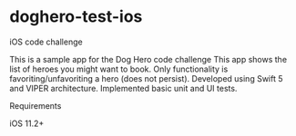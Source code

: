 # doghero-test-ios
iOS code challenge

This is a sample app for the Dog Hero code challenge
This app shows the list of heroes you might want to book. Only functionality is favoriting/unfavoriting a hero (does not persist). Developed using Swift 5 and VIPER architecture. Implemented basic unit and UI tests.

Requirements

iOS 11.2+
